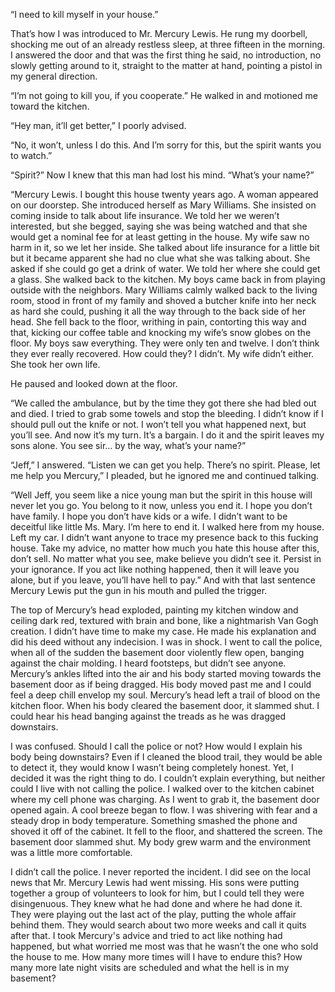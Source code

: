   

“I need to kill myself in your house.”

That’s how I was introduced to Mr. Mercury Lewis. He rung my doorbell, shocking me out of an already restless sleep, at three fifteen in the morning. I answered the door and that was the first thing he said, no introduction, no slowly getting around to it, straight to the matter at hand, pointing a pistol in my general direction. 

“I’m not going to kill you, if you cooperate.” He walked in and motioned me toward the kitchen. 

“Hey man, it’ll get better,” I poorly advised. 

“No, it won’t, unless I do this. And I’m sorry for this, but the spirit wants you to watch.”

“Spirit?” Now I knew that this man had lost his mind. “What’s your name?” 

“Mercury Lewis. I bought this house twenty years ago. A woman appeared on our doorstep. She introduced herself as Mary Williams. She insisted on coming inside to talk about life insurance. We told her we weren’t interested, but she begged, saying she was being watched and that she would get a nominal fee for at least getting in the house. My wife saw no harm in it, so we let her inside. She talked about life insurance for a little bit but it became apparent she had no clue what she was talking about. She asked if she could go get a drink of water. We told her where she could get a glass. She walked back to the kitchen. My boys came back in from playing outside with the neighbors. Mary Williams calmly walked back to the living room, stood in front of my family and shoved a butcher knife into her neck as hard she could, pushing it all the way through to the back side of her head. She fell back to the floor, writhing in pain, contorting this way and that, kicking our coffee table and knocking my wife’s snow globes on the floor. My boys saw everything. They were only ten and twelve. I don’t think they ever really recovered. How could they? I didn’t. My wife didn’t either. She took her own life.

He paused and looked down at the floor. 

“We called the ambulance, but by the time they got there she had bled out and died. I tried to grab some towels and stop the bleeding. I didn’t know if I should pull out the knife or not. I won’t tell you what happened next, but you’ll see. And now it’s my turn. It’s a bargain. I do it and the spirit leaves my sons alone. You see sir… by the way, what’s your name?”

“Jeff,” I answered. “Listen we can get you help. There’s no spirit. Please, let me help you Mercury,” I pleaded, but he ignored me and continued talking.

“Well Jeff, you seem like a nice young man but the spirit in this house will never let you go. You belong to it now, unless you end it. I hope you don’t have family. I hope you don’t have kids or a wife. I didn’t want to be deceitful like little Ms. Mary. I’m here to end it. I walked here from my house. Left my car. I didn’t want anyone to trace my presence back to this fucking house. Take my advice, no matter how much you hate this house after this, don’t sell. No matter what you see, make believe you didn’t see it. Persist in your ignorance. If you act like nothing happened, then it will leave you alone, but if you leave, you’ll have hell to pay.” And with that last sentence Mercury Lewis put the gun in his mouth and pulled the trigger. 

The top of Mercury’s head exploded, painting my kitchen window and ceiling dark red, textured with brain and bone, like a nightmarish Van Gogh creation. I didn’t have time to make my case. He made his explanation and did his deed without any indecision. I was in shock. I went to call the police, when all of the sudden the basement door violently flew open, banging against the chair molding. I heard footsteps, but didn’t see anyone. Mercury’s ankles lifted into the air and his body started moving towards the basement door as if being dragged. His body moved past me and I could feel a deep chill envelop my soul. Mercury’s head left a trail of blood on the kitchen floor. When his body cleared the basement door, it slammed shut. I could hear his head banging against the treads as he was dragged downstairs. 

I was confused. Should I call the police or not? How would I explain his body being downstairs?  Even if I cleaned the blood trail, they would be able to detect it, they would know I wasn’t being completely honest. Yet, I decided it was the right thing to do. I couldn’t explain everything, but neither could I live with not calling the police. I walked over to the kitchen cabinet where my cell phone was charging. As I went to grab it, the basement door opened again. A cool breeze began to flow. I was shivering with fear and a steady drop in body temperature. Something smashed the phone and shoved it off of the cabinet. It fell to the floor, and shattered the screen. The basement door slammed shut. My body grew warm and the environment was a little more comfortable. 

I didn’t call the police. I never reported the incident. I did see on the local news that Mr. Mercury Lewis had went missing. His sons were putting together a group of volunteers to look for him, but I could tell they were disingenuous. They knew what he had done and where he had done it. They were playing out the last act of the play, putting the whole affair behind them. They would search about two more weeks and call it quits after that. I took Mercury's advice and tried to act like nothing had happened, but what worried me most was that he wasn’t the one who sold the house to me. How many more times will I have to endure this? How many more late night visits are scheduled and what the hell is in my basement?